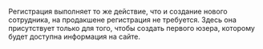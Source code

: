 Регистрация выполняет то же действие, что и создание нового сотрудника, на продакшене регистрация не требуется. Здесь она присутствует только для того, чтобы создать первого юзера, которому будет доступна информация на сайте.
